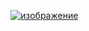 [![изображение](https://github.com/user-attachments/assets/f55849bc-4070-4f67-878f-3960f7e27732)](https://adon.hloth.dev)